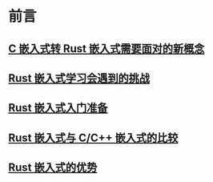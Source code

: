 
# 前言

## [C 嵌入式转 Rust 嵌入式需要面对的新概念](./new_concept.md)

## [Rust 嵌入式学习会遇到的挑战](./challenge.md)

## [Rust 嵌入式入门准备](./prepare.md)

## [Rust 嵌入式与 C/C++ 嵌入式的比较](./compare.md)

## [Rust 嵌入式的优势](./advantage.md)

